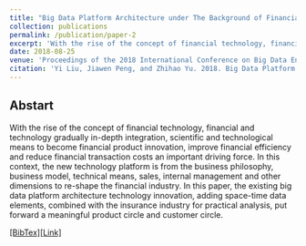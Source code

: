 ```yaml
---
title: "Big Data Platform Architecture under The Background of Financial Technology"
collection: publications
permalink: /publication/paper-2
excerpt: 'With the rise of the concept of financial technology, financial and technology gradually in-depth integration, scientific and technological means to become financial product innovation, improve financial efficiency and reduce financial transaction costs an important driving force. In this context, the new technology platform is from the business philosophy, business model, technical means, sales, internal management and other dimensions to re-shape the financial industry. In this paper, the existing big data platform architecture technology innovation, adding space-time data elements, combined with the insurance industry for practical analysis, put forward a meaningful product circle and customer circle.'
date: 2018-08-25
venue: 'Proceedings of the 2018 International Conference on Big Data Engineering and Technology'
citation: 'Yi Liu, Jiawen Peng, and Zhihao Yu. 2018. Big Data Platform Architecture under The Background of Financial Technology: In The Insurance Industry As An Example. In Proceedings of the 2018 International Conference on Big Data Engineering and Technology (BDET 2018). ACM, New York, NY, USA, 31-35. DOI: https://doi.org/10.1145/3297730.3297743'
---
```

## Abstart
With the rise of the concept of financial technology, financial and technology gradually in-depth integration, scientific and technological means to become financial product innovation, improve financial efficiency and reduce financial transaction costs an important driving force. In this context, the new technology platform is from the business philosophy, business model, technical means, sales, internal management and other dimensions to re-shape the financial industry. In this paper, the existing big data platform architecture technology innovation, adding space-time data elements, combined with the insurance industry for practical analysis, put forward a meaningful product circle and customer circle.

[[BibTex]](https://dl.acm.org/citation.cfm?id=3297743)[[Link]](https://dl.acm.org/citation.cfm?id=3297743)

